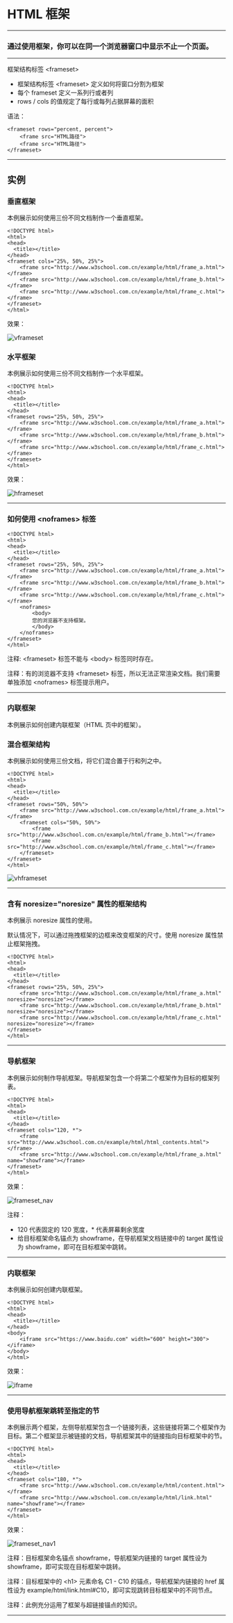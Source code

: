# HTML 框架

---

### 通过使用框架，你可以在同一个浏览器窗口中显示不止一个页面。

---

框架结构标签 &lt;frameset&gt; 

* 框架结构标签 &lt;frameset&gt; 定义如何将窗口分割为框架
* 每个 frameset 定义一系列行或者列
* rows / cols 的值规定了每行或每列占据屏幕的面积

语法：

```
<frameset rows="percent, percent">
    <frame src="HTML路径">
    <frame src="HTML路径">
</frameset>
```
 
---

## 实例

### 垂直框架

本例展示如何使用三份不同文档制作一个垂直框架。

```
<!DOCTYPE html>
<html>
<head>
  <title></title>
</head>
<frameset cols="25%, 50%, 25%">
    <frame src="http://www.w3school.com.cn/example/html/frame_a.html"></frame>    
    <frame src="http://www.w3school.com.cn/example/html/frame_b.html"></frame>   
    <frame src="http://www.w3school.com.cn/example/html/frame_c.html"></frame>   
</frameset>
</html>
```

效果：

![vframeset](img/vframeset.png)

### 水平框架

本例展示如何使用三份不同文档制作一个水平框架。

```
<!DOCTYPE html>
<html>
<head>
  <title></title>
</head>
<frameset rows="25%, 50%, 25%">
    <frame src="http://www.w3school.com.cn/example/html/frame_a.html"></frame>    
    <frame src="http://www.w3school.com.cn/example/html/frame_b.html"></frame>   
    <frame src="http://www.w3school.com.cn/example/html/frame_c.html"></frame>   
</frameset>
</html>
```

效果：

![hframeset](img/hframeset.png)

---

### 如何使用 &lt;noframes&gt; 标签

```
<!DOCTYPE html>
<html>
<head>
  <title></title>
</head>
<frameset rows="25%, 50%, 25%">
    <frame src="http://www.w3school.com.cn/example/html/frame_a.html"></frame>    
    <frame src="http://www.w3school.com.cn/example/html/frame_b.html"></frame>   
    <frame src="http://www.w3school.com.cn/example/html/frame_c.html"></frame>   
    <noframes>
        <body>
        您的浏览器不支持框架。
        </body>
    </noframes>
</frameset>
</html>
```

注释: &lt;frameset&gt; 标签不能与 &lt;body&gt; 标签同时存在。

注释：有的浏览器不支持 &lt;frameset&gt; 标签，所以无法正常渲染文档。我们需要单独添加 &lt;noframes&gt; 标签提示用户。

---

### 内联框架

本例展示如何创建内联框架（HTML 页中的框架）。


### 混合框架结构

本例展示如何使用三份文档，将它们混合置于行和列之中。

```
<!DOCTYPE html>
<html>
<head>
  <title></title>
</head>
<frameset rows="50%, 50%">
    <frame src="http://www.w3school.com.cn/example/html/frame_a.html"></frame>
    <frameset cols="50%, 50%">
        <frame src="http://www.w3school.com.cn/example/html/frame_b.html"></frame>
        <frame src="http://www.w3school.com.cn/example/html/frame_c.html"></frame>
    </frameset>
</frameset>
</html>
```

![vhframeset](img/vhframeset.png)

---

### 含有 noresize="noresize" 属性的框架结构

本例展示 noresize 属性的使用。

默认情况下，可以通过拖拽框架的边框来改变框架的尺寸。使用 noresize 属性禁止框架拖拽。

```
<!DOCTYPE html>
<html>
<head>
  <title></title>
</head>
<frameset rows="25%, 50%, 25%">
    <frame src="http://www.w3school.com.cn/example/html/frame_a.html" noresize="noresize"></frame>    
    <frame src="http://www.w3school.com.cn/example/html/frame_b.html" noresize="noresize"></frame>   
    <frame src="http://www.w3school.com.cn/example/html/frame_c.html" noresize="noresize"></frame>   
</frameset>
</html>
```

---

### 导航框架

本例展示如何制作导航框架。导航框架包含一个将第二个框架作为目标的框架列表。

```
<!DOCTYPE html>
<html>
<head>
  <title></title>
</head>
<frameset cols="120, *">
    <frame src="http://www.w3school.com.cn/example/html/html_contents.html"></frame>
    <frame src="http://www.w3school.com.cn/example/html/frame_a.html" name="showframe"></frame>
</frameset>
</html>
```

效果：

![frameset_nav](img/frameset_nav.gif)

注释：

* 120 代表固定的 120 宽度，* 代表屏幕剩余宽度
* 给目标框架命名锚点为 showframe，在导航框架文档链接中的 target 属性设为 showframe，即可在目标框架中跳转。

---

### 内联框架

本例展示如何创建内联框架。

```
<!DOCTYPE html>
<html>
<head>
  <title></title>
</head>
<body>
    <iframe src="https://www.baidu.com" width="600" height="300"></iframe>
</body>
</html>
```

效果：

![iframe](img/iframe.png)

---

### 使用导航框架跳转至指定的节

本例展示两个框架，左侧导航框架包含一个链接列表，这些链接将第二个框架作为目标。第二个框架显示被链接的文档，导航框架其中的链接指向目标框架中的节。

```
<!DOCTYPE html>
<html>
<head>
  <title></title>
</head>
<frameset cols="180, *">
    <frame src="http://www.w3school.com.cn/example/html/content.html"></frame>
    <frame src="http://www.w3school.com.cn/example/html/link.html" name="showframe"></frame>
</frameset>
</html>
```

效果：

![frameset_nav1](img/frameset_nav1.gif)

注释：目标框架命名锚点 showframe，导航框架内链接的 target 属性设为 showframe，即可实现在目标框架中跳转。

注释：目标框架中的 &lt;h1&gt; 元素命名 C1 - C10 的锚点，导航框架内链接的 href 属性设为 example/html/link.html#C10，即可实现跳转目标框架中的不同节点。

注释：此例充分运用了框架与超链接锚点的知识。

---

